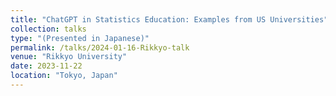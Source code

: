 ```yaml
---
title: "ChatGPT in Statistics Education: Examples from US Universities"
collection: talks
type: "(Presented in Japanese)"
permalink: /talks/2024-01-16-Rikkyo-talk
venue: "Rikkyo University"
date: 2023-11-22
location: "Tokyo, Japan"
---
```

